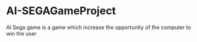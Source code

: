 # AI-SEGAGameProject
AI Sega game is a game which increase the opportunity of the computer to win the user
